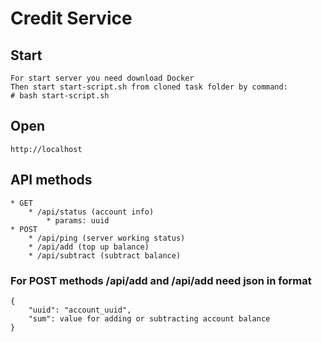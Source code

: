 # Credit Service


## Start

    For start server you need download Docker 
    Then start start-script.sh from cloned task folder by command:
    # bash start-script.sh


## Open
    http://localhost


## API methods
    * GET
        * /api/status (account info)
            * params: uuid
    * POST
        * /api/ping (server working status)
        * /api/add (top up balance)
        * /api/subtract (subtract balance)

    
### For POST methods /api/add and /api/add need json in format
    {
        "uuid": "account_uuid",
        "sum": value for adding or subtracting account balance
    }
    

